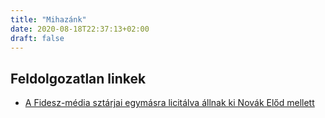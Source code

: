 ```yaml
---
title: "Mihazánk"
date: 2020-08-18T22:37:13+02:00
draft: false
---
```


## Feldolgozatlan linkek

- [A Fidesz-média sztárjai egymásra licitálva állnak ki Novák Előd mellett](https://444.hu/2020/08/18/a-fidesz-media-sztarjai-egymasra-licitalva-allnak-ki-novak-elod-mellett)